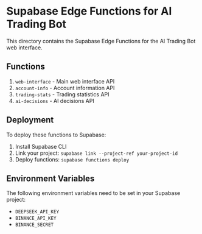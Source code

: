 # Supabase Edge Functions for AI Trading Bot

This directory contains the Supabase Edge Functions for the AI Trading Bot web interface.

## Functions

1. `web-interface` - Main web interface API
2. `account-info` - Account information API
3. `trading-stats` - Trading statistics API
4. `ai-decisions` - AI decisions API

## Deployment

To deploy these functions to Supabase:

1. Install Supabase CLI
2. Link your project: `supabase link --project-ref your-project-id`
3. Deploy functions: `supabase functions deploy`

## Environment Variables

The following environment variables need to be set in your Supabase project:

- `DEEPSEEK_API_KEY`
- `BINANCE_API_KEY`
- `BINANCE_SECRET`